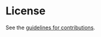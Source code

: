 # License

See the
[guidelines for contributions](https://github.com/Bren2010/draft-transparency-revocation/blob//CONTRIBUTING.md).
